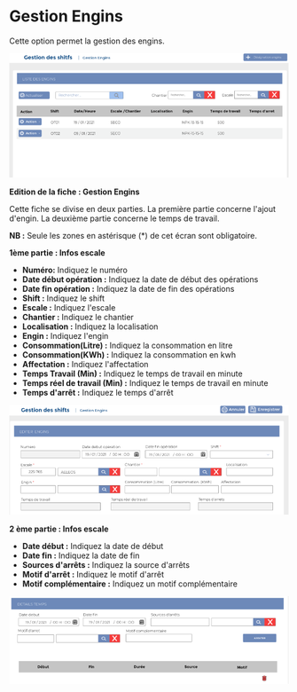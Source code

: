 # Gestion Engins

Cette option permet la gestion des engins.

![](../../.gitbook/assets/gm1.PNG)

**Edition de la fiche : Gestion Engins**

Cette fiche se divise en deux parties. La première partie concerne l'ajout d'engin. La deuxième partie concerne le temps de travail.

**NB :** Seule les zones en astérisque (\*) de cet écran sont obligatoire.

**1ème partie : Infos escale**

* **Numéro:** Indiquez le numéro
* **Date début opération :** Indiquez la date de début des opérations
* **Date fin opération :** Indiquez la date de fin des opérations
* **Shift :** Indiquez le shift
* **Escale :**  Indiquez l'escale
* **Chantier :** Indiquez le chantier
* **Localisation :** Indiquez la localisation
* **Engin :**  Indiquez l'engin
* **Consommation(Litre) :** Indiquez la consommation en litre
* **Consommation(KWh) :**  Indiquez la consommation en kwh
* **Affectation :** Indiquez l'affectation
* **Temps Travail (Min) :** Indiquez le temps de travail en minute&#x20;
* **Temps réel de travail (Min) :** Indiquez le temps de travail en minute
* **Temps d'arrêt :** Indiquez le temps d'arrêt

![](../../.gitbook/assets/ge1.PNG)

**2 ème partie : Infos escale**

* **Date début :** Indiquez la date de début
* **Date fin :** Indiquez la date de fin
* **Sources d'arrêts :** Indiquez la source d'arrêts
* **Motif d'arrêt :** Indiquez le motif d'arrêt&#x20;
* **Motif complémentaire :** Indiquez un motif complémentaire&#x20;

![](../../.gitbook/assets/ge2.PNG)
